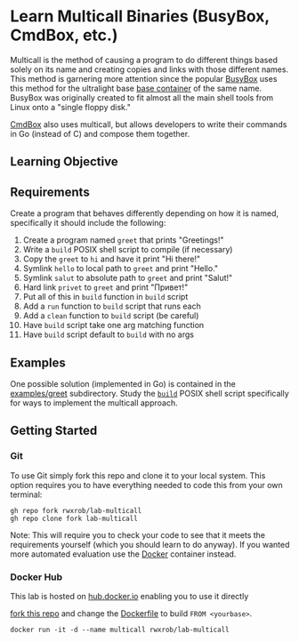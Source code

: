 # Learn Multicall Binaries (BusyBox, CmdBox, etc.)

Multicall is the method of causing a program to do different things
based solely on its name and creating copies and links with those
different names. This method is garnering more attention since the
popular [BusyBox] uses this method for the ultralight base [base
container] of the same name. BusyBox was originally created to fit
almost all the main shell tools from Linux onto a "single floppy disk." 

[CmdBox] also uses multicall, but allows developers to
write their commands in Go (instead of C) and compose them together.

[base container]: <https://hub.docker.com/_/busybox>
[BusyBox]: <https://www.busybox.net>
[CmdBox]:  <https://github.com/rwxrob/cmdbox>

## Learning Objective

## Requirements

Create a program that behaves differently depending on how it is named,
specifically it should include the following:

1. Create a program named `greet` that prints "Greetings!"
1. Write a `build` POSIX shell script to compile (if necessary)
1. Copy the `greet` to `hi` and have it print "Hi there!"
1. Symlink `hello` to local path to `greet` and print "Hello."
1. Symlink `salut` to absolute path to `greet` and print "Salut!"
1. Hard link `privet` to `greet` and print "Привет!"
1. Put all of this in `build` function in `build` script
1. Add a `run` function to `build` script that runs each
1. Add a `clean` function to `build` script (be careful)
1. Have `build` script take one arg matching function
1. Have `build` script default to `build` with no args

## Examples

One possible solution (implemented in Go) is contained in the
[examples/greet](examples/greet) subdirectory. Study the
[`build`](examples/greet/build) POSIX shell script specifically for ways
to implement the multicall approach.

## Getting Started

### Git

To use Git simply fork this repo and clone it to your local system. This
option requires you to have everything needed to code this from your own
terminal:

```
gh repo fork rwxrob/lab-multicall
gh repo clone fork lab-multicall
```

Note: This will require you to check your code to see that it meets the
requirements yourself (which you should learn to do anyway). If you
wanted more automated evaluation use the [Docker](#docker) container
instead.

### Docker Hub

This lab is hosted on [hub.docker.io] enabling you to use it directly


[fork this repo](#git) and change the [Dockerfile](Dockerfile) to build
`FROM <yourbase>`.

```
docker run -it -d --name multicall rwxrob/lab-multicall
```

[hub.docker.io]: <https://hub.docker.com/rwxrob/lab-multicall>
